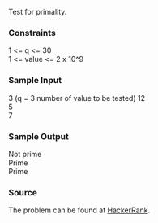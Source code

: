Test for primality.  

### Constraints
1 <= q <= 30  
1 <= value <= 2 x 10^9

### Sample Input
3 (q = 3 number of value to be tested) 
12  
5  
7  

### Sample Output
Not prime  
Prime  
Prime  

### Source
The problem can be found at [HackerRank](https://www.hackerrank.com/challenges/ctci-big-o/problem?h_l=interview&isFullScreen=true&playlist_slugs%5B%5D=interview-preparation-kit&playlist_slugs%5B%5D=miscellaneous).